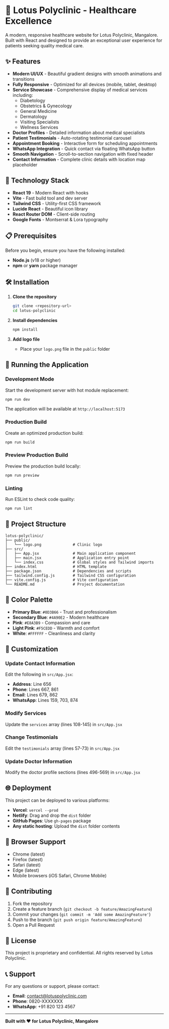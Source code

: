 # 🏥 Lotus Polyclinic - Healthcare Excellence

A modern, responsive healthcare website for Lotus Polyclinic, Mangalore. Built with React and designed to provide an exceptional user experience for patients seeking quality medical care.

## ✨ Features

- **Modern UI/UX** - Beautiful gradient designs with smooth animations and transitions
- **Fully Responsive** - Optimized for all devices (mobile, tablet, desktop)
- **Service Showcase** - Comprehensive display of medical services including:
  - Diabetology
  - Obstetrics & Gynecology
  - General Medicine
  - Dermatology
  - Visiting Specialists
  - Wellness Services
- **Doctor Profiles** - Detailed information about medical specialists
- **Patient Testimonials** - Auto-rotating testimonial carousel
- **Appointment Booking** - Interactive form for scheduling appointments
- **WhatsApp Integration** - Quick contact via floating WhatsApp button
- **Smooth Navigation** - Scroll-to-section navigation with fixed header
- **Contact Information** - Complete clinic details with location map placeholder

## 🚀 Technology Stack

- **React 19** - Modern React with hooks
- **Vite** - Fast build tool and dev server
- **Tailwind CSS** - Utility-first CSS framework
- **Lucide React** - Beautiful icon library
- **React Router DOM** - Client-side routing
- **Google Fonts** - Montserrat & Lora typography

## 📋 Prerequisites

Before you begin, ensure you have the following installed:
- **Node.js** (v18 or higher)
- **npm** or **yarn** package manager

## 🛠️ Installation

1. **Clone the repository**
   ```bash
   git clone <repository-url>
   cd lotus-polyclinic
   ```

2. **Install dependencies**
   ```bash
   npm install
   ```

3. **Add logo file**
   - Place your `logo.png` file in the `public` folder

## 🏃 Running the Application

### Development Mode
Start the development server with hot module replacement:
```bash
npm run dev
```
The application will be available at `http://localhost:5173`

### Production Build
Create an optimized production build:
```bash
npm run build
```

### Preview Production Build
Preview the production build locally:
```bash
npm run preview
```

### Linting
Run ESLint to check code quality:
```bash
npm run lint
```

## 📁 Project Structure

```
lotus-polyclinic/
├── public/
│   └── logo.png              # Clinic logo
├── src/
│   ├── App.jsx               # Main application component
│   ├── main.jsx              # Application entry point
│   └── index.css             # Global styles and Tailwind imports
├── index.html                # HTML template
├── package.json              # Dependencies and scripts
├── tailwind.config.js        # Tailwind CSS configuration
├── vite.config.js            # Vite configuration
└── README.md                 # Project documentation
```

## 🎨 Color Palette

- **Primary Blue**: `#0D3B66` - Trust and professionalism
- **Secondary Blue**: `#4A90E2` - Modern healthcare
- **Pink**: `#E8A3B9` - Compassion and care
- **Light Pink**: `#F5CEDD` - Warmth and comfort
- **White**: `#FFFFFF` - Cleanliness and clarity

## 📝 Customization

### Update Contact Information
Edit the following in `src/App.jsx`:
- **Address**: Line 656
- **Phone**: Lines 667, 861
- **Email**: Lines 679, 862
- **WhatsApp**: Lines 159, 703, 874

### Modify Services
Update the `services` array (lines 108-145) in `src/App.jsx`

### Change Testimonials
Edit the `testimonials` array (lines 57-73) in `src/App.jsx`

### Update Doctor Information
Modify the doctor profile sections (lines 496-569) in `src/App.jsx`

## 🌐 Deployment

This project can be deployed to various platforms:

- **Vercel**: `vercel --prod`
- **Netlify**: Drag and drop the `dist` folder
- **GitHub Pages**: Use `gh-pages` package
- **Any static hosting**: Upload the `dist` folder contents

## 📱 Browser Support

- Chrome (latest)
- Firefox (latest)
- Safari (latest)
- Edge (latest)
- Mobile browsers (iOS Safari, Chrome Mobile)

## 🤝 Contributing

1. Fork the repository
2. Create a feature branch (`git checkout -b feature/AmazingFeature`)
3. Commit your changes (`git commit -m 'Add some AmazingFeature'`)
4. Push to the branch (`git push origin feature/AmazingFeature`)
5. Open a Pull Request

## 📄 License

This project is proprietary and confidential. All rights reserved by Lotus Polyclinic.

## 📞 Support

For any questions or support, please contact:
- **Email**: contact@lotuspolyclinic.com
- **Phone**: 0820-XXXXXXX
- **WhatsApp**: +91 820 123 4567

---

**Built with ❤️ for Lotus Polyclinic, Mangalore**
